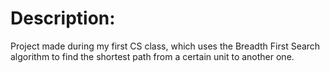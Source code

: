 # Description:

Project made during my first CS class, which uses the Breadth First Search algorithm to find the shortest path from a certain unit to another one.
